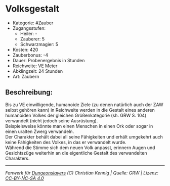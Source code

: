 # Volksgestalt  
- Kategorie: #Zauber  
- Zugangsstufen:  
  - Heiler: -  
  - Zauberer: 5  
  - Schwarzmagier: 5  
- Kosten: 420  
- Zauberbonus: -4  
- Dauer: Probenergebnis in Stunden  
- Reichweite: VE Meter  
- Abklingzeit: 24 Stunden  
- Art: Zaubern     

## Beschreibung:
Bis zu VE einwilligende, humanoide Ziele (zu denen natürlich auch der ZAW selbst gehören kann) in Reichweite werden in die Gestalt eines anderen humanoiden Volkes der gleichen Größenkategorie (sh. GRW S. 104) verwandelt (nicht jedoch seine Ausrüstung).<br>Beispielsweise könnte man einen Menschen in einen Ork oder sogar in einen uralten Zwerg verwandeln.<br>Der Charakter behält dabei all seine Fähigkeiten und erhält umgekehrt auch keine Fähigkeiten des Volkes, in das er verwandelt wurde.<br>Während die Stimme sich dem neuen Volk anpasst, erinnern Augen und Gesichtszüge weiterhin an die eigentliche Gestalt des verwandelten Charakters.


___
*Fanwerk für [Dungeonslayers](https://www.dungeonslayers.net/) (C) Christian Kennig | Quelle: GRW | Lizenz: [CC-BY-NC-SA 4.0](https://creativecommons.org/licenses/by-nc-sa/4.0/deed.de)*